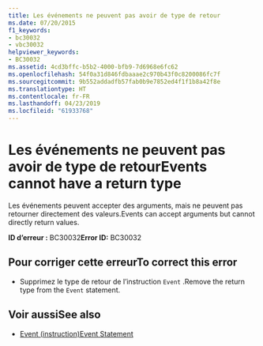 ```yaml
---
title: Les événements ne peuvent pas avoir de type de retour
ms.date: 07/20/2015
f1_keywords:
- bc30032
- vbc30032
helpviewer_keywords:
- BC30032
ms.assetid: 4cd3bffc-b5b2-4000-bfb9-7d6968e6fc62
ms.openlocfilehash: 54f0a31d846fdbaaae2c970b43f0c8200086fc7f
ms.sourcegitcommit: 9b552addadfb57fab0b9e7852ed4f1f1b8a42f8e
ms.translationtype: HT
ms.contentlocale: fr-FR
ms.lasthandoff: 04/23/2019
ms.locfileid: "61933768"
---
```

# <a name="events-cannot-have-a-return-type"></a><span data-ttu-id="c3557-102">Les événements ne peuvent pas avoir de type de retour</span><span class="sxs-lookup"><span data-stu-id="c3557-102">Events cannot have a return type</span></span>
<span data-ttu-id="c3557-103">Les événements peuvent accepter des arguments, mais ne peuvent pas retourner directement des valeurs.</span><span class="sxs-lookup"><span data-stu-id="c3557-103">Events can accept arguments but cannot directly return values.</span></span>  
  
 <span data-ttu-id="c3557-104">**ID d’erreur :** BC30032</span><span class="sxs-lookup"><span data-stu-id="c3557-104">**Error ID:** BC30032</span></span>  
  
## <a name="to-correct-this-error"></a><span data-ttu-id="c3557-105">Pour corriger cette erreur</span><span class="sxs-lookup"><span data-stu-id="c3557-105">To correct this error</span></span>  
  
- <span data-ttu-id="c3557-106">Supprimez le type de retour de l’instruction `Event` .</span><span class="sxs-lookup"><span data-stu-id="c3557-106">Remove the return type from the `Event` statement.</span></span>  
  
## <a name="see-also"></a><span data-ttu-id="c3557-107">Voir aussi</span><span class="sxs-lookup"><span data-stu-id="c3557-107">See also</span></span>

- [<span data-ttu-id="c3557-108">Event (instruction)</span><span class="sxs-lookup"><span data-stu-id="c3557-108">Event Statement</span></span>](../../visual-basic/language-reference/statements/event-statement.md)
